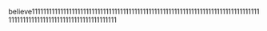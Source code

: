 believe1111111111111111111111111111111111111111111111111111111111111111111111111111111111111111111111111111111111111111111111
